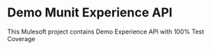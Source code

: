 # Demo Munit Experience API
This Mulesoft project contains Demo Experience API with 100% Test Coverage
